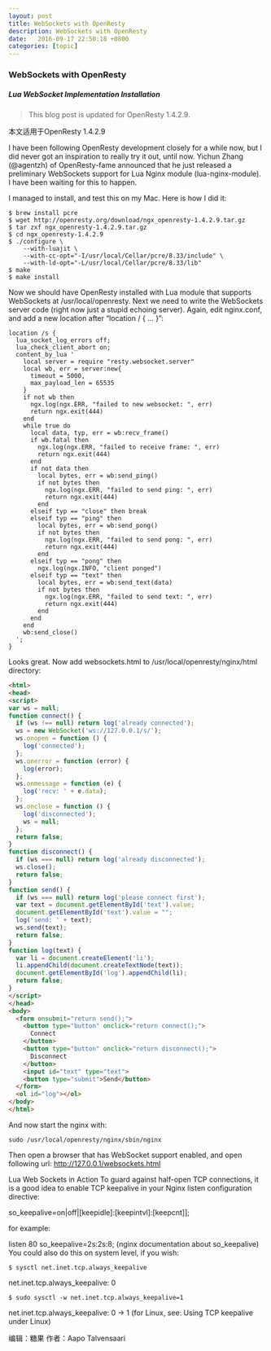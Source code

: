```yaml
---
layout: post
title: WebSockets with OpenResty
description: WebSockets with OpenResty
date:   2016-09-17 22:50:18 +0800 
categories: [topic]
---
```

<h3>WebSockets with OpenResty</h3> 
<h5>Lua WebSocket Implementation Installation</h5> 

<blockquote>This blog post is updated for OpenResty 1.4.2.9.</blockquote> 

本文适用于OpenResty 1.4.2.9

I have been following OpenResty development closely for a while now, but I did never got an inspiration to really try it out, until now. Yichun Zhang (@agentzh) of OpenResty-fame announced that he just released a preliminary WebSockets support for Lua Nginx module (lua-nginx-module). I have been waiting for this to happen.

I managed to install, and test this on my Mac. Here is how I did it:

```
$ brew install pcre
$ wget http://openresty.org/download/ngx_openresty-1.4.2.9.tar.gz
$ tar zxf ngx_openresty-1.4.2.9.tar.gz
$ cd ngx_openresty-1.4.2.9
$ ./configure \
    --with-luajit \
    --with-cc-opt="-I/usr/local/Cellar/pcre/8.33/include" \
    --with-ld-opt="-L/usr/local/Cellar/pcre/8.33/lib"
$ make
$ make install
```

Now we should have OpenResty installed with Lua module that supports WebSockets at /usr/local/openresty.
Next we need to write the WebSockets server code (right now just a stupid echoing server). Again, edit nginx.conf, and add a new location after “location / { … }”:

```
location /s {
  lua_socket_log_errors off;
  lua_check_client_abort on;
  content_by_lua '
    local server = require "resty.websocket.server"
    local wb, err = server:new{
      timeout = 5000,
      max_payload_len = 65535
    }
    if not wb then
      ngx.log(ngx.ERR, "failed to new websocket: ", err)
      return ngx.exit(444)
    end
    while true do
      local data, typ, err = wb:recv_frame()
      if wb.fatal then
        ngx.log(ngx.ERR, "failed to receive frame: ", err)
        return ngx.exit(444)
      end
      if not data then
        local bytes, err = wb:send_ping()
        if not bytes then
          ngx.log(ngx.ERR, "failed to send ping: ", err)
          return ngx.exit(444)
        end
      elseif typ == "close" then break
      elseif typ == "ping" then
        local bytes, err = wb:send_pong()
        if not bytes then
          ngx.log(ngx.ERR, "failed to send pong: ", err)
          return ngx.exit(444)
        end
      elseif typ == "pong" then
        ngx.log(ngx.INFO, "client ponged")
      elseif typ == "text" then
        local bytes, err = wb:send_text(data)
        if not bytes then
          ngx.log(ngx.ERR, "failed to send text: ", err)
          return ngx.exit(444)
        end
      end
    end
    wb:send_close()
  ';
}

```

Looks great. Now add websockets.html to /usr/local/openresty/nginx/html directory:

```html
<html>
<head>
<script>
var ws = null;
function connect() {
  if (ws !== null) return log('already connected');
  ws = new WebSocket('ws://127.0.0.1/s/');
  ws.onopen = function () {
    log('connected');
  };
  ws.onerror = function (error) {
    log(error);
  };
  ws.onmessage = function (e) {
    log('recv: ' + e.data);
  };
  ws.onclose = function () {
    log('disconnected');
    ws = null;
  };
  return false;
}
function disconnect() {
  if (ws === null) return log('already disconnected');
  ws.close();
  return false;
}
function send() {
  if (ws === null) return log('please connect first');
  var text = document.getElementById('text').value;
  document.getElementById('text').value = "";
  log('send: ' + text);
  ws.send(text);
  return false;
}
function log(text) {
  var li = document.createElement('li');
  li.appendChild(document.createTextNode(text));
  document.getElementById('log').appendChild(li);
  return false;
}
</script>
</head>
<body>
  <form onsubmit="return send();">
    <button type="button" onclick="return connect();">
      Connect
    </button>
    <button type="button" onclick="return disconnect();">
      Disconnect
    </button>
    <input id="text" type="text">
    <button type="submit">Send</button>
  </form>
  <ol id="log"></ol>
</body>
</html>
```

And now start the nginx with:

```
sudo /usr/local/openresty/nginx/sbin/nginx
```

Then open a browser that has WebSocket support enabled, and open following url:
http://127.0.0.1/websockets.html

Lua Web Sockets in Action
To guard against half-open TCP connections, it is a good idea to enable TCP keepalive in your Nginx listen configuration directive:

so_keepalive=on|off|[keepidle]:[keepintvl]:[keepcnt]];

for example:


listen 80 so_keepalive=2s:2s:8;
(nginx documentation about so_keepalive)
You could also do this on system level, if you wish:

```
$ sysctl net.inet.tcp.always_keepalive
```

net.inet.tcp.always_keepalive: 0

```
$ sudo sysctl -w net.inet.tcp.always_keepalive=1
```

net.inet.tcp.always_keepalive: 0 -> 1
(for Linux, see: Using TCP keepalive under Linux)



编辑：糖果
作者：Aapo Talvensaari